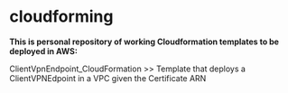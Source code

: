 # cloudforming

 
**This is personal repository of working Cloudformation templates to be deployed in AWS:**

ClientVpnEndpoint_CloudFormation >> Template that deploys a ClientVPNEdpoint in a VPC given the Certificate ARN


